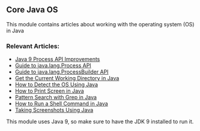 ## Core Java OS

This module contains articles about working with the operating system (OS) in Java

### Relevant Articles: 

- [Java 9 Process API Improvements](http://www.surya.com/java-9-process-api)
- [Guide to java.lang.Process API](https://www.surya.com/java-process-api)
- [Guide to java.lang.ProcessBuilder API](https://www.surya.com/java-lang-processbuilder-api)
- [Get the Current Working Directory in Java](https://www.surya.com/java-current-directory)
- [How to Detect the OS Using Java](http://www.surya.com/java-detect-os)
- [How to Print Screen in Java](http://www.surya.com/print-screen-in-java)
- [Pattern Search with Grep in Java](http://www.surya.com/grep-in-java)
- [How to Run a Shell Command in Java](http://www.surya.com/run-shell-command-in-java)
- [Taking Screenshots Using Java](https://www.surya.com/java-taking-screenshots)

This module uses Java 9, so make sure to have the JDK 9 installed to run it.
